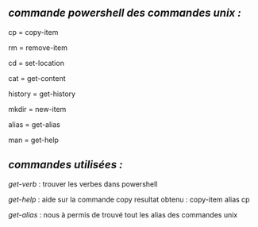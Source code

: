 ## *commande powershell des commandes unix :*

cp = copy-item

rm = remove-item

cd = set-location

cat = get-content

history = get-history

mkdir = new-item

alias = get-alias

man = get-help



## *commandes utilisées :*

_get-verb_ : trouver les verbes dans powershell

_get-help_ : aide sur la commande copy resultat obtenu : copy-item alias cp

_get-alias_ : nous à permis de trouvé tout les alias des commandes unix
